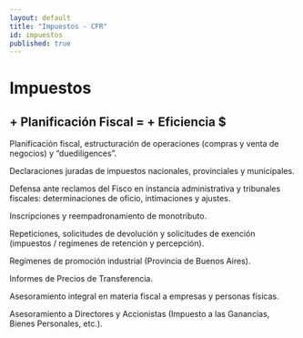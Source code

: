 ```yaml
---
layout: default
title: "Impuestos - CFR"
id: impuestos
published: true
---
```


# Impuestos

## + Planificación Fiscal = + Eficiencia $


Planificación fiscal, estructuración de operaciones (compras y venta de negocios) y “duediligences”.

Declaraciones juradas de impuestos nacionales, provinciales y municipales.

Defensa ante reclamos del Fisco en instancia administrativa y tribunales fiscales: determinaciones de oficio, intimaciones y ajustes.

Inscripciones y reempadronamiento  de monotributo.

Repeticiones, solicitudes de devolución y solicitudes de exención (impuestos / regímenes de retención y percepción).

Regímenes de promoción industrial (Provincia de Buenos Aires).

Informes de Precios de Transferencia.

Asesoramiento integral en materia fiscal a empresas y personas físicas.

Asesoramiento a Directores y Accionistas (Impuesto a las Ganancias, Bienes Personales, etc.).